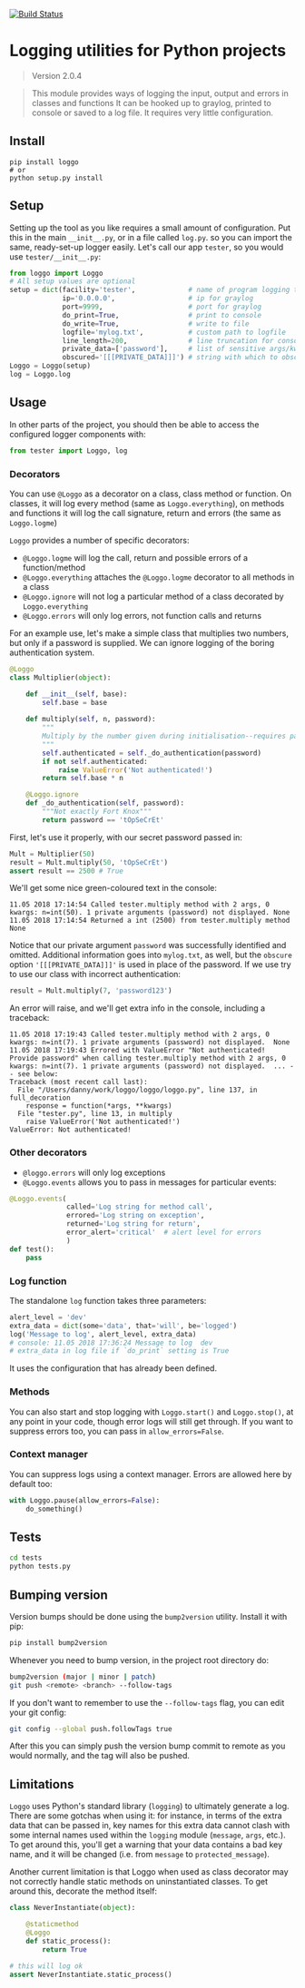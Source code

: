 [![Build Status](https://travis-ci.org/bitpanda-labs/loggo.svg?branch=master)](https://travis-ci.org/bitpanda-labs/loggo)

# Logging utilities for Python projects

<!--- Don't edit the version line below manually. Let bump2version do it for you. -->
> Version 2.0.4


> This module provides ways of logging the input, output and errors in classes and functions It can be hooked up to graylog, printed to console or saved to a log file. It requires very little configuration.

## Install

```
pip install loggo
# or
python setup.py install
```

## Setup

Setting up the tool as you like requires a small amount of configuration. Put this in the main `__init__.py`, or in a file called `log.py`. so you can import the same, ready-set-up logger easily. Let's call our app `tester`, so you would use `tester/__init__.py`:

```python
from loggo import Loggo
# All setup values are optional
setup = dict(facility='tester',             # name of program logging the message
             ip='0.0.0.0',                  # ip for graylog
             port=9999,                     # port for graylog
             do_print=True,                 # print to console
             do_write=True,                 # write to file
             logfile='mylog.txt',           # custom path to logfile
             line_length=200,               # line truncation for console logging
             private_data=['password'],     # list of sensitive args/kwargs
             obscured='[[[PRIVATE_DATA]]]') # string with which to obscure data
Loggo = Loggo(setup)
log = Loggo.log
```

## Usage

In other parts of the project, you should then be able to access the configured logger components with:

```python
from tester import Loggo, log
```

### Decorators

You can use `@Loggo` as a decorator on a class, class method or function. On classes, it will log every method (same as `Loggo.everything`), on methods and functions it will log the call signature, return and errors (the same as `Loggo.logme`)

`Loggo` provides a number of specific decorators:

* `@Loggo.logme` will log the call, return and possible errors of a function/method
* `@Loggo.everything` attaches the `@Loggo.logme` decorator to all methods in a class
* `@Loggo.ignore` will not log a particular method of a class decorated by `Loggo.everything` 
* `@Loggo.errors` will only log errors, not function calls and returns

For an example use, let's make a simple class that multiplies two numbers, but only if a password is supplied. We can ignore logging of the boring authentication system.

```python
@Loggo
class Multiplier(object):

    def __init__(self, base):
        self.base = base
        
    def multiply(self, n, password):
        """
        Multiply by the number given during initialisation--requires password
        """
        self.authenticated = self._do_authentication(password)
        if not self.authenticated:
            raise ValueError('Not authenticated!')
        return self.base * n

    @Loggo.ignore
    def _do_authentication(self, password):
        """Not exactly Fort Knox"""
        return password == 'tOpSeCrEt'
```

First, let's use it properly, with our secret password passed in:

```python
Mult = Multiplier(50)
result = Mult.multiply(50, 'tOpSeCrEt')
assert result == 2500 # True
```

We'll get some nice green-coloured text in the console:

```
11.05 2018 17:14:54 Called tester.multiply method with 2 args, 0 kwargs: n=int(50). 1 private arguments (password) not displayed. None
11.05 2018 17:14:54 Returned a int (2500) from tester.multiply method None
```

Notice that our private argument `password` was successfully identified and omitted. Additional information goes into `mylog.txt`, as well, but the `obscure` option `'[[[PRIVATE_DATA]]]'` is used in place of the password. If we use try to use our class with incorrect authentication:

```python
result = Mult.multiply(7, 'password123')
```

An error will raise, and we'll get extra info in the console, including a traceback:

```
11.05 2018 17:19:43 Called tester.multiply method with 2 args, 0 kwargs: n=int(7). 1 private arguments (password) not displayed.  None
11.05 2018 17:19:43 Errored with ValueError "Not authenticated! Provide password" when calling tester.multiply method with 2 args, 0 kwargs: n=int(7). 1 private arguments (password) not displayed.  ... -- see below: 
Traceback (most recent call last):
  File "/Users/danny/work/loggo/loggo/loggo.py", line 137, in full_decoration
    response = function(*args, **kwargs)
  File "tester.py", line 13, in multiply
    raise ValueError('Not authenticated!')
ValueError: Not authenticated!
```

### Other decorators

* `@loggo.errors` will only log exceptions
* `@Loggo.events` allows you to pass in messages for particular events:

```python
@Loggo.events(
              called='Log string for method call',
              errored='Log string on exception',
              returned='Log string for return',
              error_alert='critical'  # alert level for errors
              )
def test():
    pass
```

### Log function

The standalone `log` function takes three parameters:

```python
alert_level = 'dev'
extra_data = dict(some='data', that='will', be='logged')
log('Message to log', alert_level, extra_data)
# console: 11.05 2018 17:36:24 Message to log  dev
# extra_data in log file if `do_print` setting is True
```

It uses the configuration that has already been defined.

### Methods

You can also start and stop logging with `Loggo.start()` and `Loggo.stop()`, at any point in your code, though error logs will still get through. If you want to suppress errors too, you can pass in `allow_errors=False`.

### Context manager

You can suppress logs using a context manager. Errors are allowed here by default too:

```python
with Loggo.pause(allow_errors=False):
    do_something()
```

## Tests

```bash
cd tests
python tests.py
```

## Bumping version

Version bumps should be done using the `bump2version` utility. Install it with pip:

```bash
pip install bump2version
```

Whenever you need to bump version, in the project root directory do:

```bash
bump2version (major | minor | patch)
git push <remote> <branch> --follow-tags
```

If you don't want to remember to use the `--follow-tags` flag, you can edit your git config:

```bash
git config --global push.followTags true
```

After this you can simply push the version bump commit to remote as you would normally, and the tag will also be pushed.

## Limitations

`Loggo` uses Python's standard library (`logging`) to ultimately generate a log. There are some gotchas when using it: for instance, in terms of the extra data that can be passed in, key names for this extra data cannot clash with some internal names used within the `logging` module (`message`, `args`, etc.). To get around this, you'll get a warning that your data contains a bad key name, and it will be changed (i.e. from `message` to `protected_message`).

Another current limitation is that Loggo when used as class decorator may not correctly handle static methods on uninstantiated classes. To get around this, decorate the method itself:

```python
class NeverInstantiate(object):

    @staticmethod
    @Loggo
    def static_process():
        return True

# this will log ok
assert NeverInstantiate.static_process()
```
